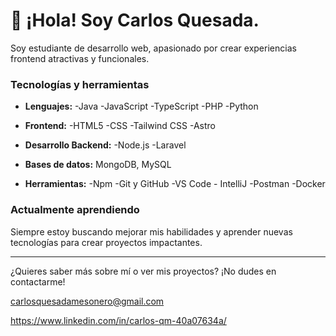 # 👋 ¡Hola! Soy Carlos Quesada.

Soy estudiante de desarrollo web, apasionado por crear experiencias frontend atractivas y funcionales.

###  Tecnologías y herramientas
- **Lenguajes:**
-Java
-JavaScript
-TypeScript
-PHP
-Python

- **Frontend:**
-HTML5
-CSS
-Tailwind CSS
-Astro

- **Desarrollo Backend:**
-Node.js
-Laravel
- **Bases de datos:** MongoDB, MySQL
- **Herramientas:**
-Npm
-Git y GitHub
-VS Code - IntelliJ
-Postman
-Docker

###  Actualmente aprendiendo
Siempre estoy buscando mejorar mis habilidades y aprender nuevas tecnologías para crear proyectos impactantes.

---

¿Quieres saber más sobre mí o ver mis proyectos? ¡No dudes en contactarme!

carlosquesadamesonero@gmail.com

https://www.linkedin.com/in/carlos-qm-40a07634a/

<!-- Puedes agregar aquí tus redes sociales, portafolio, o cualquier detalle adicional :) -->
